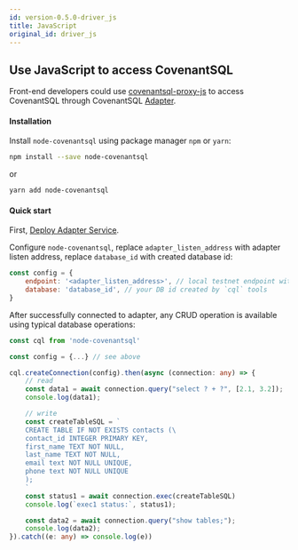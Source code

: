 ```yaml
---
id: version-0.5.0-driver_js
title: JavaScript
original_id: driver_js
---
```


## Use JavaScript to access CovenantSQL

Front-end developers could use [covenantsql-proxy-js](https://github.com/CovenantSQL/covenantsql-proxy-js) to access CovenantSQL through CovenantSQL [Adapter](./adapter).

#### Installation

Install `node-covenantsql` using package manager `npm` or `yarn`:

```bash
npm install --save node-covenantsql
```

or

```bash
yarn add node-covenantsql
```

#### Quick start

First, [Deploy Adapter Service](./adapter).

Configure `node-covenantsql`, replace `adapter_listen_address` with adapter listen address, replace `database_id` with created database id: 

```javascript
const config = {
    endpoint: '<adapter_listen_address>', // local testnet endpoint without https
    database: 'database_id', // your DB id created by `cql` tools
}
```

After successfully connected to adapter, any CRUD operation is available using typical database operations:

```typescript
const cql from 'node-covenantsql'

const config = {...} // see above

cql.createConnection(config).then(async (connection: any) => {
    // read
    const data1 = await connection.query("select ? + ?", [2.1, 3.2]);
    console.log(data1);

    // write
    const createTableSQL = `
    CREATE TABLE IF NOT EXISTS contacts (\
    contact_id INTEGER PRIMARY KEY,
    first_name TEXT NOT NULL,
    last_name TEXT NOT NULL,
    email text NOT NULL UNIQUE,
    phone text NOT NULL UNIQUE
    );
    `
    const status1 = await connection.exec(createTableSQL)
    console.log(`exec1 status:`, status1);

    const data2 = await connection.query("show tables;");
    console.log(data2);
}).catch((e: any) => console.log(e))
```
